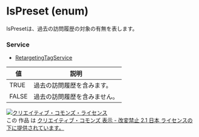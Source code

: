 # IsPreset (enum)
IsPresetは、過去の訪問履歴の対象の有無を表します。
### Service
+ [RetargetingTagService](../services/RetargetingTagService.md)

| 値 | 説明 | 
|---|---|
| TRUE| 過去の訪問履歴を含みます。 |
| FALSE| 過去の訪問履歴を含みません。 |
<a rel="license" href="http://creativecommons.org/licenses/by-nd/2.1/jp/"><img alt="クリエイティブ・コモンズ・ライセンス" style="border-width:0" src="https://i.creativecommons.org/l/by-nd/2.1/jp/88x31.png" /></a><br />この 作品 は <a rel="license" href="http://creativecommons.org/licenses/by-nd/2.1/jp/">クリエイティブ・コモンズ 表示 - 改変禁止 2.1 日本 ライセンスの下に提供されています。</a>
